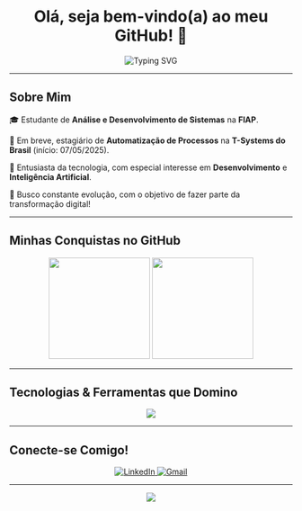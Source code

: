 <h1 align="center">Olá, seja bem-vindo(a) ao meu GitHub! 🚀</h1>

<p align="center">
  <img src="https://readme-typing-svg.herokuapp.com?color=9F7AEA&size=24&center=true&vCenter=true&multiline=true&lines=Transformando+ideias+em+tecnologia!;Apaixonado(a)+por+Inovação+e+IA!" alt="Typing SVG" />
</p>

---

## Sobre Mim

🎓 Estudante de **Análise e Desenvolvimento de Sistemas** na **FIAP**.

🏢 Em breve, estagiário de **Automatização de Processos** na **T-Systems do Brasil** (início: 07/05/2025).

🚀 Entusiasta da tecnologia, com especial interesse em **Desenvolvimento** e **Inteligência Artificial**.

🎯 Busco constante evolução, com o objetivo de fazer parte da transformação digital!

---

## Minhas Conquistas no GitHub

<p align="center">
  <img height="180em" src="https://github-readme-stats.vercel.app/api?username=lotouux&show_icons=true&theme=tokyonight&include_all_commits=true&count_private=true"/>
  <img height="180em" src="https://github-readme-stats.vercel.app/api/top-langs/?username=lotouux&layout=compact&langs_count=8&theme=tokyonight"/>
</p>

---

## Tecnologias & Ferramentas que Domino

<p align="center">
  <img src="https://skillicons.dev/icons?i=python,java,javascript,git,figma,oracle,mysql" />
</p>

---

## Conecte-se Comigo!

<p align="center">
  <a href="URL_DO_SEU_LINKEDIN" target="_blank">
    <img src="https://img.shields.io/badge/LinkedIn-9F7AEA?style=for-the-badge&logo=linkedin&logoColor=white" alt="LinkedIn">
  </a>
  <a href="mailto:SEU_EMAIL@dominio.com">
    <img src="https://img.shields.io/badge/Gmail-9F7AEA?style=for-the-badge&logo=gmail&logoColor=white" alt="Gmail">
  </a>
</p>

---

<p align="center">
  <img src="https://capsule-render.vercel.app/api?type=waving&color=9F7AEA&height=150&section=footer"/>
</p>
